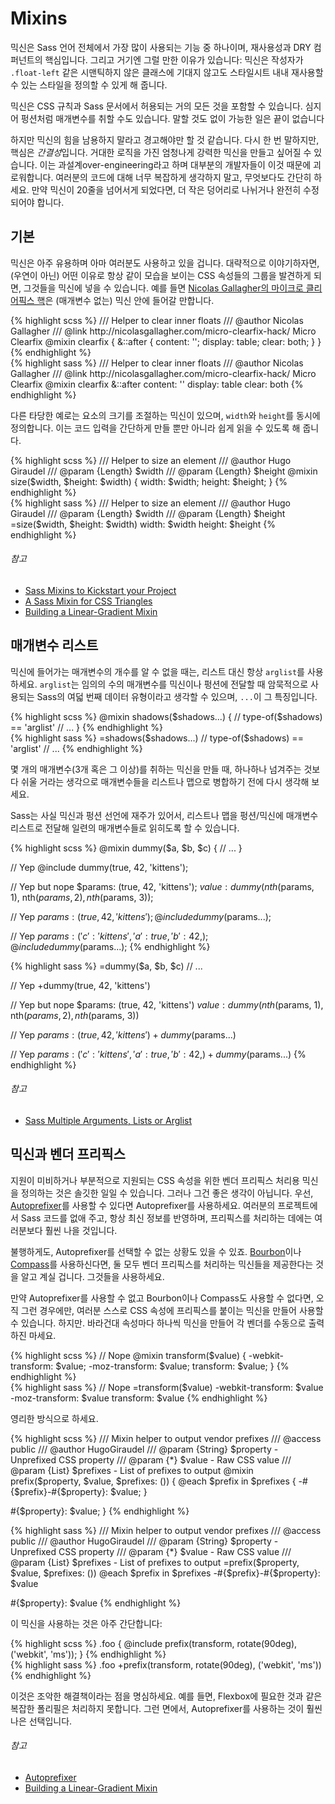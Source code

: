 
# Mixins

믹신은 Sass 언어 전체에서 가장 많이 사용되는 기능 중 하나이며, 재사용성과 DRY 컴퍼넌트의 핵심입니다. 그리고 거기엔 그럴 만한 이유가 있습니다: 믹신은 작성자가 `.float-left` 같은 시맨틱하지 않은 클래스에 기대지 않고도 스타일시트 내내 재사용할 수 있는 스타일을 정의할 수 있게 해 줍니다.

믹신은 CSS 규칙과 Sass 문서에서 허용되는 거의 모든 것을 포함할 수 있습니다. 심지어 펑션처럼 매개변수를 취할 수도 있습니다. 말할 것도 없이 가능한 일은 끝이 없습니다

하지만 믹신의 힘을 남용하지 말라고 경고해야만 할 것 같습니다. 다시 한 번 말하지만, 핵심은 *간결성*입니다. 거대한 로직을 가진 엄청나게 강력한 믹신을 만들고 싶어질 수 있습니다. 이는 과설계over-engineering라고 하며 대부분의 개발자들이 이것 때문에 괴로워합니다. 여러분의 코드에 대해 너무 복잡하게 생각하지 말고, 무엇보다도 간단히 하세요. 만약 믹신이 20줄을 넘어서게 되었다면, 더 작은 덩어리로 나뉘거나 완전히 수정되어야 합니다.

## 기본

믹신은 아주 유용하며 아마 여러분도 사용하고 있을 겁니다. 대략적으로 이야기하자면, (우연이 아닌) 어떤 이유로 항상 같이 모습을 보이는 CSS 속성들의 그룹을 발견하게 되면, 그것들을 믹신에 넣을 수 있습니다. 예를 들면 [Nicolas Gallagher의 마이크로 클리어픽스 핵](http://nicolasgallagher.com/micro-clearfix-hack/)은 (매개변수 없는) 믹신 안에 들어갈 만합니다.

<div class="code-block">
  <div class="code-block__wrapper" data-syntax="scss">
{% highlight scss %}
/// Helper to clear inner floats
/// @author Nicolas Gallagher
/// @link http://nicolasgallagher.com/micro-clearfix-hack/ Micro Clearfix
@mixin clearfix {
  &::after {
    content: '';
    display: table;
    clear: both;
  }
}
{% endhighlight %}
  </div>
  <div class="code-block__wrapper" data-syntax="sass">
{% highlight sass %}
/// Helper to clear inner floats
/// @author Nicolas Gallagher
/// @link http://nicolasgallagher.com/micro-clearfix-hack/ Micro Clearfix
@mixin clearfix
  &::after
    content: ''
    display: table
    clear: both
{% endhighlight %}
  </div>
</div>

다른 타당한 예로는 요소의 크기를 조절하는 믹신이 있으며, `width`와 `height`를 동시에 정의합니다. 이는 코드 입력을 간단하게 만들 뿐만 아니라 쉽게 읽을 수 있도록 해 줍니다.

<div class="code-block">
  <div class="code-block__wrapper" data-syntax="scss">
{% highlight scss %}
/// Helper to size an element
/// @author Hugo Giraudel
/// @param {Length} $width
/// @param {Length} $height
@mixin size($width, $height: $width) {
  width: $width;
  height: $height;
}
{% endhighlight %}
  </div>
  <div class="code-block__wrapper" data-syntax="sass">
{% highlight sass %}
/// Helper to size an element
/// @author Hugo Giraudel
/// @param {Length} $width
/// @param {Length} $height
=size($width, $height: $width)
  width: $width
  height: $height
{% endhighlight %}
  </div>
</div>

###### 참고

* [Sass Mixins to Kickstart your Project](http://www.sitepoint.com/sass-mixins-kickstart-project/)
* [A Sass Mixin for CSS Triangles](http://www.sitepoint.com/sass-mixin-css-triangles/)
* [Building a Linear-Gradient Mixin](http://www.sitepoint.com/building-linear-gradient-mixin-sass/)

## 매개변수 리스트

믹신에 들어가는 매개변수의 개수를 알 수 없을 때는, 리스트 대신 항상 `arglist`를 사용하세요. `arglist`는 임의의 수의 매개변수를 믹신이나 펑션에 전달할 때 암묵적으로 사용되는 Sass의 여덟 번째 데이터 유형이라고 생각할 수 있으며, `...`이 그 특징입니다.

<div class="code-block">
  <div class="code-block__wrapper" data-syntax="scss">
{% highlight scss %}
@mixin shadows($shadows...) {
  // type-of($shadows) == 'arglist'
  // ...
}
{% endhighlight %}
  </div>
  <div class="code-block__wrapper" data-syntax="sass">
{% highlight sass %}
=shadows($shadows...)
  // type-of($shadows) == 'arglist'
  // ...
{% endhighlight %}
  </div>
</div>

몇 개의 매개변수(3개 혹은 그 이상)를 취하는 믹신을 만들 때, 하나하나 넘겨주는 것보다 쉬울 거라는 생각으로 매개변수들을 리스트나 맵으로 병합하기 전에 다시 생각해 보세요.

Sass는 사실 믹신과 펑션 선언에 재주가 있어서, 리스트나 맵을 펑션/믹신에 매개변수 리스트로 전달해 일련의 매개변수들로 읽히도록 할 수 있습니다.

<div class="code-block">
  <div class="code-block__wrapper" data-syntax="scss">
{% highlight scss %}
@mixin dummy($a, $b, $c) {
  // ...
}

// Yep
@include dummy(true, 42, 'kittens');

// Yep but nope
$params: (true, 42, 'kittens');
$value: dummy(nth($params, 1), nth($params, 2), nth($params, 3));

// Yep
$params: (true, 42, 'kittens');
@include dummy($params...);

// Yep
$params: (
  'c': 'kittens',
  'a': true,
  'b': 42,
);
@include dummy($params...);
{% endhighlight %}
  </div>
  <div class="code-block__wrapper" data-syntax="sass">
{% highlight sass %}
=dummy($a, $b, $c)
  // ...

// Yep
+dummy(true, 42, 'kittens')

// Yep but nope
$params: (true, 42, 'kittens')
$value: dummy(nth($params, 1), nth($params, 2), nth($params, 3))

// Yep
$params: (true, 42, 'kittens')
+dummy($params...)

// Yep
$params: ('c': 'kittens', 'a': true, 'b': 42,)
+dummy($params...)
{% endhighlight %}
  </div>
</div>

###### 참고

* [Sass Multiple Arguments, Lists or Arglist](http://www.sitepoint.com/sass-multiple-arguments-lists-or-arglist/)

## 믹신과 벤더 프리픽스

지원이 미비하거나 부분적으로 지원되는 CSS 속성을 위한 벤더 프리픽스 처리용 믹신을 정의하는 것은 솔깃한 일일 수 있습니다. 그러나 그건 좋은 생각이 아닙니다. 우선, [Autoprefixer](https://github.com/postcss/autoprefixer)를 사용할 수 있다면 Autoprefixer를 사용하세요. 여러분의 프로젝트에서 Sass 코드를 없애 주고, 항상 최신 정보를 반영하며, 프리픽스를 처리하는 데에는 여러분보다 훨씬 나을 것입니다.

불행하게도, Autoprefixer를 선택할 수 없는 상황도 있을 수 있죠. [Bourbon](http://bourbon.io/)이나 [Compass](http://compass-style.org/)를 사용하신다면, 둘 모두 벤더 프리픽스를 처리하는 믹신들을 제공한다는 것을 알고 계실 겁니다. 그것들을 사용하세요.

만약 Autoprefixer를 사용할 수 없고 Bourbon이나 Compass도 사용할 수 없다면, 오직 그런 경우에만, 여러분 스스로 CSS 속성에 프리픽스를 붙이는 믹신을 만들어 사용할 수 있습니다. 하지만. 바라건대 속성마다 하나씩 믹신을 만들어 각 벤더를 수동으로 출력하진 마세요.

<div class="code-block">
  <div class="code-block__wrapper" data-syntax="scss">
{% highlight scss %}
// Nope
@mixin transform($value) {
  -webkit-transform: $value;
  -moz-transform: $value;
  transform: $value;
}
{% endhighlight %}
  </div>
  <div class="code-block__wrapper" data-syntax="sass">
{% highlight sass %}
// Nope
=transform($value)
  -webkit-transform: $value
  -moz-transform: $value
  transform: $value
{% endhighlight %}
  </div>
</div>

영리한 방식으로 하세요.

<div class="code-block">
  <div class="code-block__wrapper" data-syntax="scss">
{% highlight scss %}
/// Mixin helper to output vendor prefixes
/// @access public
/// @author HugoGiraudel
/// @param {String} $property - Unprefixed CSS property
/// @param {*} $value - Raw CSS value
/// @param {List} $prefixes - List of prefixes to output
@mixin prefix($property, $value, $prefixes: ()) {
  @each $prefix in $prefixes {
    -#{$prefix}-#{$property}: $value;
  }

  #{$property}: $value;
}
{% endhighlight %}
  </div>
  <div class="code-block__wrapper" data-syntax="sass">
{% highlight sass %}
/// Mixin helper to output vendor prefixes
/// @access public
/// @author HugoGiraudel
/// @param {String} $property - Unprefixed CSS property
/// @param {*} $value - Raw CSS value
/// @param {List} $prefixes - List of prefixes to output
=prefix($property, $value, $prefixes: ())
  @each $prefix in $prefixes
    -#{$prefix}-#{$property}: $value

  #{$property}: $value
{% endhighlight %}
  </div>
</div>

이 믹신을 사용하는 것은 아주 간단합니다:

<div class="code-block">
  <div class="code-block__wrapper" data-syntax="scss">
{% highlight scss %}
.foo {
  @include prefix(transform, rotate(90deg), ('webkit', 'ms'));
}
{% endhighlight %}
  </div>
  <div class="code-block__wrapper" data-syntax="sass">
{% highlight sass %}
.foo
  +prefix(transform, rotate(90deg), ('webkit', 'ms'))
{% endhighlight %}
  </div>
</div>

이것은 조악한 해결책이라는 점을 명심하세요. 예를 들면, Flexbox에 필요한 것과 같은 복잡한 폴리필은 처리하지 못합니다. 그런 면에서, Autoprefixer를 사용하는 것이 훨씬 나은 선택입니다.

###### 참고

* [Autoprefixer](https://github.com/postcss/autoprefixer)
* [Building a Linear-Gradient Mixin](http://www.sitepoint.com/building-linear-gradient-mixin-sass/)
